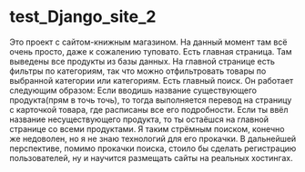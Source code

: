 # test_Django_site_2
Это проект с сайтом-книжным магазином. На данный момент там всё очень просто, даже к сожалению туповато.
Есть главная страница. Там выведены все продукты из базы данных.
На главной странице есть фильтры по категориям, так что можно отфильтровать товары по выбранной категории или категориям.
Есть главный поиск. Он работает следующим образом: Если вводишь название существующего продукта(прям в точь точь), то тогда выполняется перевод на страницу с карточкой товара, где расписаны все его подробности.
Если ты ввёл название несуществующего продукта, то ты остаёшся на главной странице со всеми продуктами.
Я таким стрёмным поиском, конечно же недоволен, но я не знаю технологий для его прокачки.
В дальнейшей перспективе, помимо прокачки поиска, стоило бы сделать регистрацию пользователей, ну и научится размещать сайты на реальных хостингах.
